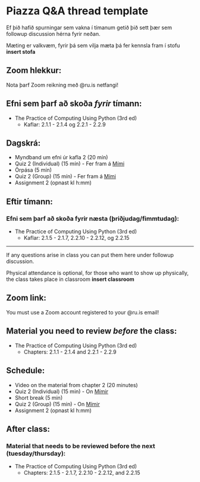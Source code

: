 # Piazza Q&A thread template

Ef þið hafið spurningar sem vakna í tímanum getið þið sett þær sem followup discussion hérna fyrir neðan.

Mæting er valkvæm, fyrir þá sem vilja mæta þá fer kennsla fram í stofu **insert stofa**

## Zoom hlekkur:

Nota þarf Zoom reikning með @ru.is netfangi!

## Efni sem þarf að skoða ***fyrir*** tímann:

- The Practice of Computing Using Python (3rd ed)
    - Kaflar: 2.1.1 - 2.1.4 og 2.2.1 - 2.2.9

## Dagskrá:

- Myndband um efni úr kafla 2 (20 mín)
- Quiz 2 (Individual) (15 mín) - Fer fram á [Mími](https://class.mimir.io/courses/ea6d4c19-bd9e-450e-acd9-370af0b5da0f)
- Örpása (5 mín)
- Quiz 2 (Group) (15 mín) - Fer fram á [Mími](https://class.mimir.io/courses/ea6d4c19-bd9e-450e-acd9-370af0b5da0f)
- Assignment 2 (opnast kl h:mm)

## Eftir tímann:

### Efni sem þarf að skoða fyrir næsta (þriðjudag/fimmtudag):

- The Practice of Computing Using Python (3rd ed)
    - Kaflar: 2.1.5 - 2.1.7, 2.2.10 - 2.2.12, og 2.2.15

---

If any questions arise in class you can put them here under followup discussion.

Physical attendance is optional, for those who want to show up physically, the class takes place in classroom **insert classroom**
## Zoom link:

You must use a Zoom account registered to your @ru.is email!

## Material you need to review ***before*** the class:

- The Practice of Computing Using Python (3rd ed)
    - Chapters: 2.1.1 - 2.1.4 and 2.2.1 - 2.2.9

## Schedule:

- Video on the material from chapter 2 (20 minutes)
- Quiz 2 (Individual) (15 min) - On [Mímir](https://class.mimir.io/courses/ea6d4c19-bd9e-450e-acd9-370af0b5da0f)
- Short break (5 min)
- Quiz 2 (Group) (15 min) - On [Mímir](https://class.mimir.io/courses/ea6d4c19-bd9e-450e-acd9-370af0b5da0f)
- Assignment 2 (opnast kl h:mm)

## After class:

### Material that needs to be reviewed before the next (tuesday/thursday):

- The Practice of Computing Using Python (3rd ed)
    - Chapters: 2.1.5 - 2.1.7, 2.2.10 - 2.2.12, and 2.2.15
